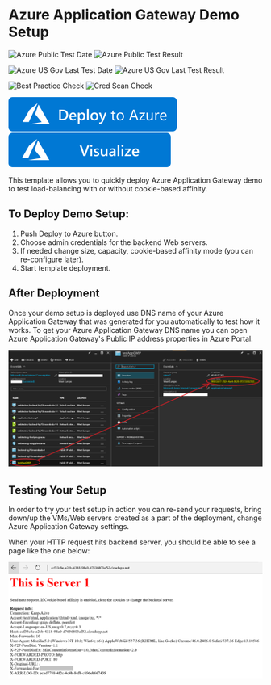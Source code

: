 # Azure Application Gateway Demo Setup

![Azure Public Test Date](https://azurequickstartsservice.blob.core.windows.net/badges/application-gateway-demo-setup/PublicLastTestDate.svg)
![Azure Public Test Result](https://azurequickstartsservice.blob.core.windows.net/badges/application-gateway-demo-setup/PublicDeployment.svg)

![Azure US Gov Last Test Date](https://azurequickstartsservice.blob.core.windows.net/badges/application-gateway-demo-setup/FairfaxLastTestDate.svg)
![Azure US Gov Last Test Result](https://azurequickstartsservice.blob.core.windows.net/badges/application-gateway-demo-setup/FairfaxDeployment.svg)

![Best Practice Check](https://azurequickstartsservice.blob.core.windows.net/badges/application-gateway-demo-setup/BestPracticeResult.svg)
![Cred Scan Check](https://azurequickstartsservice.blob.core.windows.net/badges/application-gateway-demo-setup/CredScanResult.svg)

[![Deploy To Azure](https://raw.githubusercontent.com/Azure/azure-quickstart-templates/master/1-CONTRIBUTION-GUIDE/images/deploytoazure.svg?sanitize=true)]("https://portal.azure.com/#create/Microsoft.Template/uri/https%3A%2F%2Fraw.githubusercontent.com%2FAzure%2Fazure-quickstart-templates%2Fmaster%2Fapplication-gateway-demo-setup%2Fazuredeploy.json")  [![Visualize](https://raw.githubusercontent.com/Azure/azure-quickstart-templates/master/1-CONTRIBUTION-GUIDE/images/visualizebutton.svg?sanitize=true)]("http://armviz.io/#/?load=https%3A%2F%2Fraw.githubusercontent.com%2FAzure%2Fazure-quickstart-templates%2Fmaster%2Fapplication-gateway-demo-setup%2Fazuredeploy.json")
    


    


This template allows you to quickly deploy Azure Application Gateway demo to test load-balancing with or without cookie-based affinity.

## To Deploy Demo Setup:

1. Push Deploy to Azure button.
2. Choose admin credentials for the backend Web servers.
3. If needed change size, capacity, cookie-based affinity mode (you can re-configure later).
4. Start template deployment.


## After Deployment

Once your demo setup is deployed use DNS name of your Azure Application Gateway that was generated for you automatically to test how it works.
To get your Azure Application Gateway DNS name you can open Azure Application Gateway's Public IP address properties in Azure Portal:

![alt text](images/appgwdnsname.png "Demo Application Gateway FQDN in Azure Portal")

## Testing Your Setup

In order to try your test setup in action you can re-send your requests, bring down/up the VMs/Web servers created as a part of the deployment, change Azure Application Gateway settings.

When your HTTP request hits backend server, you should be able to see a page like the one below:

![alt text](images/serverhit.png "Backend server response")



